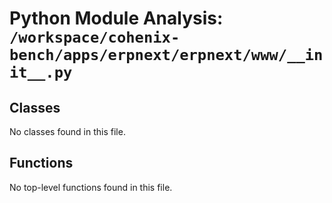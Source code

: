 # Python Module Analysis: `/workspace/cohenix-bench/apps/erpnext/erpnext/www/__init__.py`

## Classes

No classes found in this file.


## Functions

No top-level functions found in this file.
